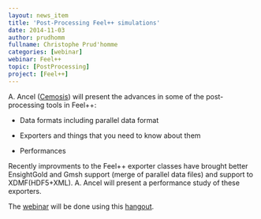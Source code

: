 ```yaml
---
layout: news_item
title: 'Post-Processing Feel++ simulations'
date: 2014-11-03
author: prudhomm
fullname: Christophe Prud'homme
categories: [webinar]
webinar: Feel++
topic: [PostProcessing]
project: [Feel++]
---
```


A. Ancel ([Cemosis](http://www.cemosis.fr)) will present the advances in some of the post-processing tools
in Feel++:

  - Data formats including parallel data format
  
  - Exporters and things that you need to know about them
  
  - Performances

Recently improvments to the Feel++ exporter classes have brought
better EnsightGold and Gmsh support (merge of parallel data files) and
support to XDMF(HDF5+XML).  A. Ancel will present a performance study
of these exporters.

The [webinar](https://plus.google.com/events/cghbgfrm19n0u0q4dai9qmfu2a4?authkey=CLz_9LrAy5OSQw) will be done using this
[hangout](https://plus.google.com/hangouts/_/event/cfi968baq5r67sqrgrtnjpljq3c?authuser=2&eid=105887650279494070342&hl=fr).


